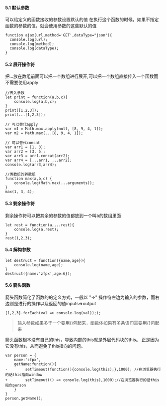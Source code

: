 #### 5.1 默认参数
可以给定义的函数接收的参数设置默认的值 在执行这个函数的时候，如果不指定函数的参数的值，就会使用参数的这些默认的值
```
function ajax(url,method='GET',dataType="json"){
  console.log(url);
  console.log(method);
  console.log(dataType);
}
```
#### 5.2 展开操作符
把...放在数组前面可以把一个数组进行展开,可以把一个数组直接传入一个函数而不需要使用apply
```
//传入参数
let print = function(a,b,c){
    console.log(a,b,c);
}
print([1,2,3]);
print(...[1,2,3]);

// 可以替代apply
var m1 = Math.max.apply(null, [8, 9, 4, 1]);
var m2 = Math.max(...[8, 9, 4, 1]);

// 可以替代concat
var arr1 = [1, 3];
var arr2 = [3, 5];
var arr3 = arr1.concat(arr2);
var arr4 = [...arr1, ...arr2];
console.log(arr3,arr4);

//类数组的转数组
function max(a,b,c) {
    console.log(Math.max(...arguments));
}
max(1, 3, 4);
```
#### 5.3 剩余操作符
剩余操作符可以把其余的参数的值都放到一个叫b的数组里面
```
let rest = function(a,...rest){
    console.log(a,rest);
}
rest(1,2,3);
```
#### 5.4 解构参数
```
let destruct = function({name,age}){
    console.log(name,age);
}
destruct({name:'zfpx',age:6});
```

#### 5.6 箭头函数
箭头函数简化了函数的的定义方式，一般以 "=>" 操作符左边为输入的参数，而右边则是进行的操作以及返回的值inputs=>output
```
[1,2,3].forEach(val => console.log(val)););
```
> 输入参数如果多于一个要用()包起来，函数体如果有多条语句需要用{}包起来

箭头函数根本没有自己的this，导致内部的this就是外层代码块的this。 正是因为它没有this，从而避免了this指向的问题。
```
var person = {
    name:'zfpx',
    getName:function(){
-        setTimeout(function(){console.log(this);},1000); //在浏览器执行的话this指向window
+        setTimeout(() => console.log(this),1000);//在浏览器执行的话this指向person
    }
}
person.getName();
```